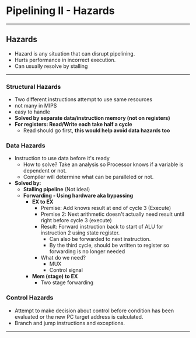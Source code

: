 # Pipelining II - Hazards

----------

## Hazards
* Hazard is any situation that can disrupt pipelining.
* Hurts performance in incorrect execution.
* Can usually resolve by stalling


----------

### Structural Hazards
* Two different instructions attempt to use same resources
* not many in MIPS
* easy to handle
* **Solved by separate data/instruction memory (not on registers)**
* **For registers: Read/Write each take half a cycle**
	* Read should go first, **this would help avoid data hazards too**

### Data Hazards
* Instruction to use data before it's ready
	* How to solve? Take an analysis so Processor knows if a variable is dependent or not.
	* Compiler will determine what can be paralleled or not.
* **Solved by:**
	* **Stalling pipeline** (Not ideal)
	* **Forwarding - Using hardware aka bypassing**
		* **EX to EX**
			* Premise: Add knows result at end of cycle 3 (Execute)
			* Premise 2: Next arithmetic doesn't actually need result until right before cycle 3 (execute)
			* Result: Forward instruction back to start of ALU for instruction 2 using state register.
				* Can also be forwarded to next instruction.
				* By the third cycle, should be written to register so forwarding is no longer needed
			* What do we need?
				* MUX
				* Control signal
		* **Mem (stage) to EX**
			* Two stage forwarding

### Control Hazards ###
* Attempt to make decision about control before condition has been evaluated or the new PC target address is calculated.
* Branch and jump instructions and exceptions.

----------
